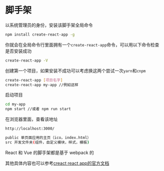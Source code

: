 # 脚手架

以系统管理员的身份，安装该脚手架全局命令
```bash
npm install create-react-app -g
```

你就会在全局命令行里面拥有一个`create-react-app`命令，可以用以下命令检查是否安装成功
```bash
create-react-app -V
```

创建第一个项目，如果安装不成功可以考虑换这两个尝试一次`yarn`和`cnpm`
```bash
create-react-app [项目名字]
create-react-app my-app //例如这样
```

启动项目
```bash
cd my-app
npm start //或者 npm run start
```

在浏览器里面，查看该地址
```bash
http://localhost:3000/
```

```bash
public 单页面应用的主页（ico，index.html）
src 开发文件夹(组件，自定义模块，样式，模板)
```

React 和 Vue 的脚手架都是基于 webpack 的

其他具体内容也可以参考[creact react app的官方文档](https://github.com/facebook/create-react-app)
